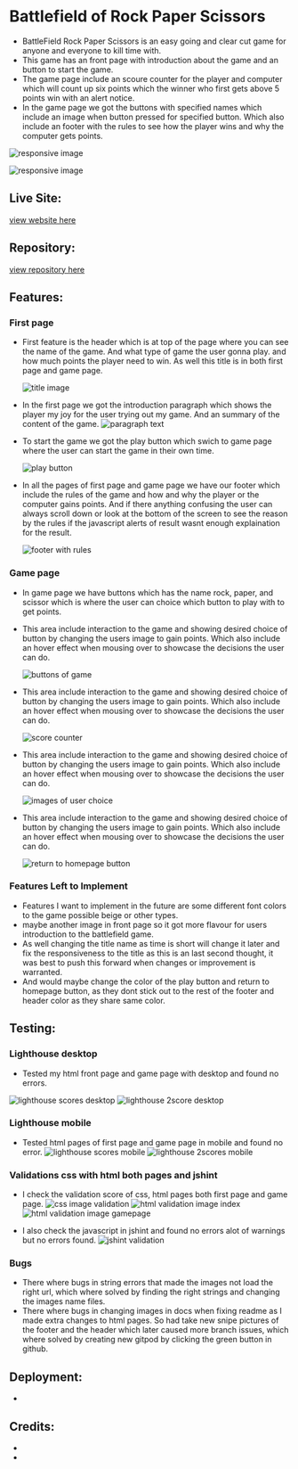 # Battlefield of Rock Paper Scissors
- BattleField Rock Paper Scissors is an easy going and clear cut game for anyone and everyone to kill time with.
- This game has an front page with introduction about the game and an button to start the game. 
- The game page include an scoure counter for the player and computer which will count up six points which the winner who first gets above 5 points win with an alert notice.
- In the game page we got the buttons with specified names which include an image when button pressed for specified button. Which also include an footer with the rules to see how the player wins and why the computer gets points.

![responsive image](https://raw.githubusercontent.com/Benjibenne/rock-paper-scissors/main/docs/responsive%20image%20of%20index.JPG)


![responsive image](https://raw.githubusercontent.com/Benjibenne/rock-paper-scissors/main/docs/responsive%20image%20of%20gamepage.JPG)

## Live Site:

[view website here](https://benjibenne.github.io/rock-paper-scissors/index.html?)

## Repository:
[view repository here](https://github.com/Benjibenne/rock-paper-scissors)

## Features:

### First page 
- First feature is the header which is at top of the page where you can see the name of the game. And what type of game the user gonna play. and how much points the player need to win. As well this title is in both first page and game page.

  ![title image](https://raw.githubusercontent.com/Benjibenne/rock-paper-scissors/main/docs/title%20for%20game.JPG)

- In the first page we got the introduction paragraph which shows the player my joy for the user trying out my game. And an summary of the content of the game. 
![paragraph text](https://raw.githubusercontent.com/Benjibenne/rock-paper-scissors/main/docs/introduction%20page%20of%20index.JPG)

- To start the game we got the play button which swich to game page where the user can start the game in their own time.

    ![play button](https://raw.githubusercontent.com/Benjibenne/rock-paper-scissors/main/docs/play%20button%20of%20index.JPG)

- In all the pages of first page and game page we have our footer which include the rules of the game and how and why the player or the computer gains points. And if there anything confusing the user can always scroll down or look at the bottom of the screen to see the reason by the rules if the javascript alerts of result wasnt enough explaination for the result.

  ![footer with rules](https://raw.githubusercontent.com/Benjibenne/rock-paper-scissors/main/docs/footer%20with%20rules%20of%20index.JPG) 

### Game page
- In game page we have buttons which has the name rock, paper, and scissor which is where the user can choice which button to play with to get points.
- This area include interaction to the game and showing desired choice of button by changing the users image to gain points. Which also include an hover effect when mousing over to showcase the decisions the user can do.

  ![buttons of game](https://raw.githubusercontent.com/Benjibenne/rock-paper-scissors/main/docs/buttons%20to%20play%20with%20of%20gamepage.JPG)

 - This area include interaction to the game and showing desired choice of button by changing the users image to gain points. Which also include an hover effect when mousing over to showcase the decisions the user can do.

    ![score counter](https://raw.githubusercontent.com/Benjibenne/rock-paper-scissors/main/docs/score%20span%20of%20gamepage.JPG)

- This area include interaction to the game and showing desired choice of button by changing the users image to gain points. Which also include an hover effect when mousing over to showcase the decisions the user can do.

  ![images of user choice](https://raw.githubusercontent.com/Benjibenne/rock-paper-scissors/main/docs/image%20that%20change%20depending%20of%20buttons%20that%20clicks.JPG)

- This area include interaction to the game and showing desired choice of button by changing the users image to gain points. Which also include an hover effect when mousing over to showcase the decisions the user can do.

  ![return to homepage button](https://raw.githubusercontent.com/Benjibenne/rock-paper-scissors/main/docs/second%20button%20with%20return%20to%20homepage%20of%20gamepage.JPG)


### Features Left to Implement 
- Features I want to implement in the future are some different font colors to the game possible beige or other types.
- maybe another image in front page so it got more flavour for users introduction to the battlefield game.
- As well changing the title name as time is short will change it later and fix the responsiveness to the title as this is an last second thought, it was best to push this forward when changes or improvement is warranted.
- And would maybe change the color of the play button and return to homepage button, as they dont stick out to the rest of the footer and header color as they share same color.

## Testing:
### Lighthouse desktop
- Tested my html front page and game page with desktop and found no errors.

![lighthouse scores desktop](https://raw.githubusercontent.com/Benjibenne/rock-paper-scissors/main/docs/lighthouse%20desktop%20score%20of%20index.JPG)
![lighthouse 2score desktop](https://raw.githubusercontent.com/Benjibenne/rock-paper-scissors/main/docs/lighthouse%20desktop%20score%20gamepage.JPG)

### Lighthouse mobile 
- Tested html pages of first page and game page in mobile and found no error.
 ![lighthouse scores mobile](https://raw.githubusercontent.com/Benjibenne/rock-paper-scissors/main/docs/lighthouse%20mobile%20score%20of%20index.JPG)
 ![lighthouse 2scores mobile](https://raw.githubusercontent.com/Benjibenne/rock-paper-scissors/main/docs/lighthouse%20mobil%20score%20gamepage.JPG)

 ### Validations css with html both pages  and jshint
- I check the validation score of css, html pages both first page and game page.
 ![css image validation](https://raw.githubusercontent.com/Benjibenne/rock-paper-scissors/main/docs/css%20validator%20score.JPG)
 ![html validation image index](https://raw.githubusercontent.com/Benjibenne/rock-paper-scissors/main/docs/Index.html%20validator%20score%20(2).JPG)
 ![html validation image gamepage](https://raw.githubusercontent.com/Benjibenne/rock-paper-scissors/main/docs/gamepage.html%20validator%20score.JPG)

 -  I also check the javascript in jshint and found no errors alot of warnings but no errors found.
 ![jshint validation](https://raw.githubusercontent.com/Benjibenne/rock-paper-scissors/main/docs/jshint%20score%20with%20alot%20of%20warnings.JPG)

### Bugs 
- There where bugs in string errors that made the images not load the right url, which where solved by finding the right strings and changing the images name files.
- There where bugs in changing images in docs when fixing readme as I made extra changes to html pages. So had take new snipe pictures of the footer and the header which later caused more branch issues, which where solved by creating new gitpod by clicking the green button in github.

## Deployment:
- 

## Credits:
- 
-


